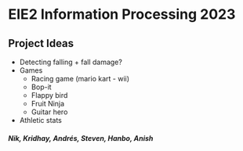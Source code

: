 # EIE2 Information Processing 2023

## Project Ideas ##

* Detecting falling + fall damage?
* Games
  * Racing game (mario kart - wii)
  * Bop-it
  * Flappy bird
  * Fruit Ninja
  * Guitar hero
* Athletic stats


##### Nik, Kridhay, Andrés, Steven, Hanbo, Anish
